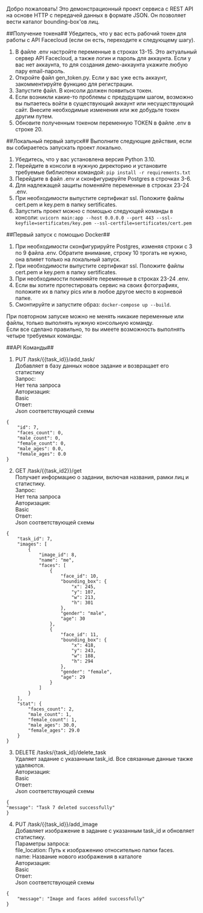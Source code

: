 Добро пожаловать!
Это демонстрационный проект сервиса с REST API на основе HTTP с передачей данных в формате
JSON. Он позволяет вести каталог bounding-box'ов лиц.

##Получение токена##
Убедитесь, что у вас есть рабочий токен для работы с API Facecloud (если он есть, переходите к следующему шагу).
1. В файле .env настройте переменные в строках 13-15. Это актуальный сервер API Facecloud, а также логин и пароль для аккаунта. Если у вас нет аккаунта, то для создания демо-аккаунта укажите любую пару email-пароль.
2. Откройте файл gen_token.py. Если у вас уже есть аккаунт, закомментируйте функцию для регистрации.
3. Запустите файл. В консоли должен появиться токен.
4. Если возникли какие-то проблемы с предудущим шагом, возможно вы пытаетесь войти в существующий аккаунт или несуществующий сайт. Внесите необходимые изменения или же добудьте токен другим путем.
5. Обновите полученным токеном переменную TOKEN в файле .env в строке 20.

##Локальный первый запуск##
Выполните следующие действия, если вы собираетесь запускать проект локально.
1. Убедитесь, что у вас установлена версия Python 3.10.
2. Перейдите в консоли в нужную директорию и установите требуемые библиотеки командой: ```pip install -r requirements.txt```
3. Перейдите в файл .env и сконфигурируйте Postgres в строчках 3-6.
4. Для надлежащей защиты поменяйте переменные в строках 23-24 .env.
5. При необходимости выпустите сертификат ssl. Положите файлы cert.pem и key.pem в папку sertificates.
6. Запустить проект можно с помощью следующей команды в консоли:
```uvicorn main:app --host 0.0.0.0 --port 443 --ssl-keyfile=sertificates/key.pem --ssl-certfile=sertificates/cert.pem```

##Первый запуск с помощью Docker##
1. При необходимости сконфигурируйте Postgres, изменяя строки с 3 по 9 файла .env. Обратите внимание, строку 10 трогать не нужно, она влияет только на локальный запуск.
2. При необходимости выпустите сертификат ssl. Положите файлы cert.pem и key.pem в папку sertificates.
3. При необходимости поменяйте переменные в строках 23-24 .env.
4. Если вы хотите протестировать сервис на своих фотографиях, положите их в папку pics или в любое другое место в корневой папке.
5. Смонтируйте и запустите образ: `docker-compose up --build`.

При повторном запуске можно не менять никакие переменные или файлы, только выполнять нужную консольную команду.  
Если все сделано правильно, то вы имеете возможность выполнять четыре требуемых команды:

##API Команды##

1. PUT /task/{{task_id}}/add_task/  
Добавляет в базу данных новое задание и возвращает его статистику  
Запрос:  
Нет тела запроса  
Авторизация:  
Basic  
Ответ:  
Json соответствующей схемы
```
{
    "id": 7,
    "faces_count": 0,
    "male_count": 0,
    "female_count": 0,
    "male_ages": 0.0,
    "female_ages": 0.0
}
```

2. GET /task/{{task_id2}}/get  
Получает информацию о задании, включая названия, рамки лиц и статистику.  
Запрос:  
Нет тела запроса  
Авторизация:  
Basic  
Ответ:  
Json соответствующей схемы  

```
{
    "task_id": 7,
    "images": [
        {
            "image_id": 8,
            "name": "me",
            "faces": [
                {
                    "face_id": 10,
                    "bounding_box": {
                        "x": 245,
                        "y": 107,
                        "w": 213,
                        "h": 301
                    },
                    "gender": "male",
                    "age": 30
                },
                {
                    "face_id": 11,
                    "bounding_box": {
                        "x": 418,
                        "y": 243,
                        "w": 188,
                        "h": 294
                    },
                    "gender": "female",
                    "age": 29
                }
            ]
        }
    ],
    "stat": {
        "faces_count": 2,
        "male_count": 1,
        "female_count": 1,
        "male_ages": 30.0,
        "female_ages": 29.0
    }
}
```


3. DELETE /tasks/{task_id}/delete_task  
Удаляет задание с указанным task_id. Все связанные данные также удаляются.  
Авторизация:  
Basic  
Ответ:  
Json соответствующей схемы
```
{
"message": "Task 7 deleted successfully"
}
```

4. PUT /task/{{task_id}}/add_image  
Добавляет изображение в задание с указанным task_id и обновляет статистику.  
Параметры запроса:  
file_location: Путь к изображению относительно папки faces.  
name: Название нового изображения в каталоге  
Авторизация:  
Basic  
Ответ:  
Json соответствующей схемы
```
{
    "message": "Image and faces added successfully"
}
```
